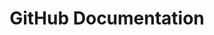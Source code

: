 ---
title: "GitHub Documentation"
description: "Comprehensive documentation for GitHub platform, including guides for repositories, pull requests, and collaborative coding"
authors: ["GitHub"]
tags: ["Beginner Dev", "Documentation", "Git", "Version Control"]
languages: ["Markdown", "Git"]
url: "https://docs.github.com/en"
dateAdded: 2024-01-01
level: "Beginner"
category: "Documentation"
---